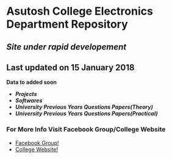 # Asutosh College Electronics Department Repository
## *Site under rapid developement*
## Last updated on 15 January 2018
**Data to added soon**

* _**Projects**_
* _**Softwares**_
* _**University Previous Years Questions Papers(Theory)**_
* _**University Previous Years Questions Papers(Practical)**_
### For More Info Visit Facebook Group/College Website
* [Facebook Group!](https://www.facebook.com/groups/112515842146289/)
* [College Website!](http://www.asutoshcollege.in/index.html)
